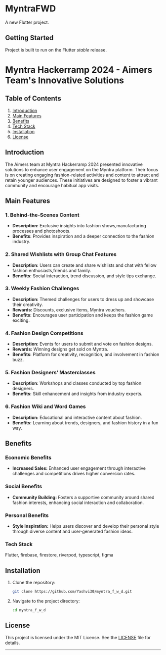 # MyntraFWD

A new Flutter project.

## Getting Started

Project is built to run on the Flutter _stable_ release.



# Myntra Hackerramp 2024 - Aimers Team's Innovative Solutions

## Table of Contents
1. [Introduction](#introduction)
2. [Main Features](#main-features)
3. [Benefits](#benefits)
4. [Tech Stack](#tech-stack)
5. [Installation](#installation)
6. [License](#license)

## Introduction

The Aimers team at Myntra Hackerramp 2024 presented innovative solutions to enhance user engagement on the Myntra platform. Their focus is on creating engaging fashion-related activities and content to attract and retain younger audiences. These initiatives are designed to foster a vibrant community and encourage habitual app visits.

## Main Features


### 1. Behind-the-Scenes Content
- **Description:** Exclusive insights into fashion shows,manufacturing processes and photoshoots.
- **Benefits:** Provides inspiration and a deeper connection to the fashion industry.

### 2. Shared Wishlists with Group Chat Features
- **Description:** Users can create and share wishlists and chat with fellow fashion enthusiasts,friends and family.
- **Benefits:** Social interaction, trend discussion, and style tips exchange.

### 3. Weekly Fashion Challenges
- **Description:** Themed challenges for users to dress up and showcase their creativity.
- **Rewards:** Discounts, exclusive items, Myntra vouchers.
- **Benefits:** Encourages user participation and keeps the fashion game exciting.

### 4. Fashion Design Competitions
- **Description:** Events for users to submit and vote on fashion designs.
- **Rewards:** Winning designs get sold on Myntra.
- **Benefits:** Platform for creativity, recognition, and involvement in fashion buzz.

### 5. Fashion Designers' Masterclasses
- **Description:** Workshops and classes conducted by top fashion designers.
- **Benefits:** Skill enhancement and insights from industry experts.

### 6. Fashion Wiki and Word Games
- **Description:** Educational and interactive content about fashion.
- **Benefits:** Learning about trends, designers, and fashion history in a fun way.

## Benefits

### Economic Benefits
- **Increased Sales:** Enhanced user engagement through interactive challenges and competitions drives higher conversion rates.

### Social Benefits
- **Community Building:** Fosters a supportive community around shared fashion interests, enhancing social interaction and collaboration.

### Personal Benefits
- **Style Inspiration:** Helps users discover and develop their personal style through diverse content and user-generated fashion ideas.

### Tech Stack
Flutter, firebase, firestore, riverpod, typescript, figma

## Installation

1. Clone the repository:
    ```sh
    git clone https://github.com/Yashvi30/myntra_f_w_d.git
    ```

2. Navigate to the project directory:
    ```sh
    cd myntra_f_w_d
    ```


## License

This project is licensed under the MIT License. See the [LICENSE](LICENSE) file for details.

---

